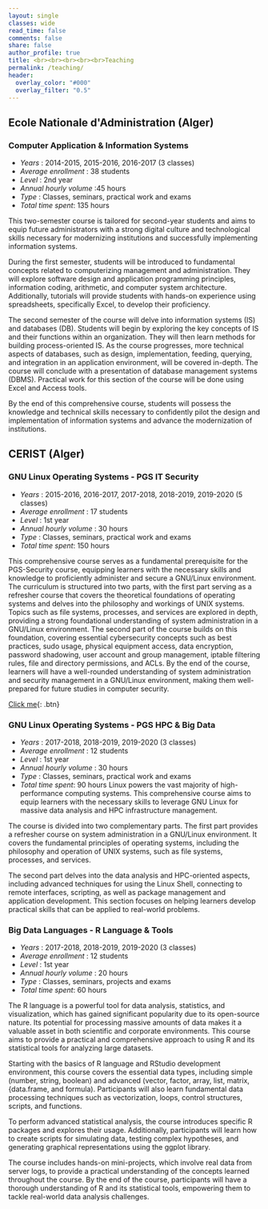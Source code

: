 ```yaml
---
layout: single
classes: wide
read_time: false
comments: false
share: false
author_profile: true
title: <br><br><br><br><br>Teaching
permalink: /teaching/
header:
  overlay_color: "#000"
  overlay_filter: "0.5"
---
```


## Ecole Nationale d'Administration (Alger)
### Computer Application & Information  Systems
* *Years* : 2014-2015, 2015-2016, 2016-2017 (3 classes)  
* *Average enrollment* : 38 students
* *Level* : 2nd year 
* *Annual hourly volume* :45 hours
* *Type* : Classes, seminars, practical work and exams 
* *Total time spent*: 135 hours

This two-semester course is tailored for second-year students and aims to equip future administrators with a strong digital culture and technological skills necessary for modernizing institutions and successfully implementing information systems.

During the first semester, students will be introduced to fundamental concepts related to computerizing management and administration. They will explore software design and application programming principles, information coding, arithmetic, and computer system architecture. Additionally, tutorials will provide students with hands-on experience using spreadsheets, specifically Excel, to develop their proficiency.

The second semester of the course will delve into information systems (IS) and databases (DB). Students will begin by exploring the key concepts of IS and their functions within an organization. They will then learn methods for building process-oriented IS. As the course progresses, more technical aspects of databases, such as design, implementation, feeding, querying, and integration in an application environment, will be covered in-depth. The course will conclude with a presentation of database management systems (DBMS). Practical work for this section of the course will be done using Excel and Access tools.

By the end of this comprehensive course, students will possess the knowledge and technical skills necessary to confidently pilot the design and implementation of information systems and advance the modernization of institutions.

## CERIST (Alger)
### GNU Linux Operating Systems - PGS IT Security
* *Years* : 2015-2016, 2016-2017, 2017-2018, 2018-2019, 2019-2020 (5 classes) 
* *Average enrollment* : 17 students
* *Level* : 1st year 
* *Annual hourly volume* : 30 hours
* *Type* : Classes, seminars, practical work and exams 
* *Total time spent*: 150 hours

This comprehensive course serves as a fundamental prerequisite for the PGS-Security course, equipping learners with the necessary skills and knowledge to proficiently administer and secure a GNU/Linux environment. The curriculum is structured into two parts, with the first part serving as a refresher course that covers the theoretical foundations of operating systems and delves into the philosophy and workings of UNIX systems. Topics such as file systems, processes, and services are explored in depth, providing a strong foundational understanding of system administration in a GNU/Linux environment. The second part of the course builds on this foundation, covering essential cybersecurity concepts such as best practices, sudo usage, physical equipment access, data encryption, password shadowing, user account and group management, iptable filtering rules, file and directory permissions, and ACLs. By the end of the course, learners will have a well-rounded understanding of system administration and security management in a GNU/Linux environment, making them well-prepared for future studies in computer security.

[Click me](http://www.google.com){: .btn} 
### GNU Linux Operating Systems - PGS HPC & Big Data
* *Years* : 2017-2018, 2018-2019, 2019-2020 (3 classes) 
* *Average enrollment* : 12 students
* *Level* : 1st year 
* *Annual hourly volume* : 30 hours
* *Type* : Classes, seminars, practical work and exams 
* *Total time spent*: 90 hours
Linux powers the vast majority of high-performance computing systems. This comprehensive course aims to equip learners with the necessary skills to leverage GNU Linux for massive data analysis and HPC infrastructure management.

The course is divided into two complementary parts. The first part provides a refresher course on system administration in a GNU/Linux environment. It covers the fundamental principles of operating systems, including the philosophy and operation of UNIX systems, such as file systems, processes, and services.

The second part delves into the data analysis and HPC-oriented aspects, including advanced techniques for using the Linux Shell, connecting to remote interfaces, scripting, as well as package management and application development. This section focuses on helping learners develop practical skills that can be applied to real-world problems.

### Big Data Languages - R Language & Tools
* *Years* : 2017-2018, 2018-2019, 2019-2020 (3 classes) 
* *Average enrollment* : 12 students
* *Level* : 1st year 
* *Annual hourly volume* : 20 hours
* *Type* : Classes, seminars, projects and exams 
* *Total time spent*: 60 hours

The R language is a powerful tool for data analysis, statistics, and visualization, which has gained significant popularity due to its open-source nature. Its potential for processing massive amounts of data makes it a valuable asset in both scientific and corporate environments. This course aims to provide a practical and comprehensive approach to using R and its statistical tools for analyzing large datasets.

Starting with the basics of R language and RStudio development environment, this course covers the essential data types, including simple (number, string, boolean) and advanced (vector, factor, array, list, matrix, {data.frame, and formula). Participants will also learn fundamental data processing techniques such as vectorization, loops, control structures, scripts, and functions.

To perform advanced statistical analysis, the course introduces specific R packages and explores their usage. Additionally, participants will learn how to create scripts for simulating data, testing complex hypotheses, and generating graphical representations using the ggplot library.

The course includes hands-on mini-projects, which involve real data from server logs, to provide a practical understanding of the concepts learned throughout the course. By the end of the course, participants will have a thorough understanding of R and its statistical tools, empowering them to tackle real-world data analysis challenges.